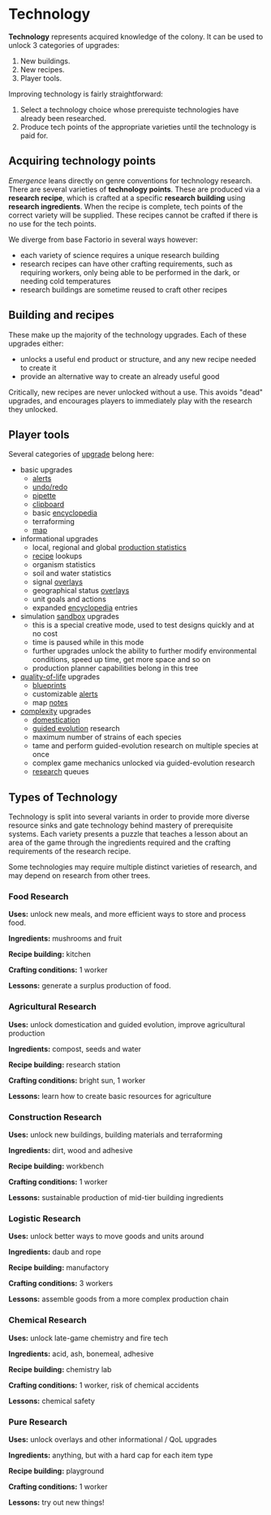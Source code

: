 # Technology

**Technology** represents acquired knowledge of the colony.
It can be used to unlock 3 categories of upgrades:

1. New buildings.
2. New recipes.
3. Player tools.

Improving technology is fairly straightforward:

1. Select a technology choice whose prerequiste technologies have already been researched.
2. Produce tech points of the appropriate varieties until the technology is paid for.

## Acquiring technology points

*Emergence* leans directly on genre conventions for technology research.
There are several varieties of **technology points**.
These are produced via a **research recipe**, which is crafted at a specific **research building** using **research ingredients**.
When the recipe is complete, tech points of the correct variety will be supplied.
These recipes cannot be crafted if there is no use for the tech points.

We diverge from base Factorio in several ways however:

- each variety of science requires a unique research building
- research recipes can have other crafting requirements, such as requiring workers, only being able to be performed in the dark, or needing cold temperatures
- research buildings are sometime reused to craft other recipes

## Building and recipes

These make up the majority of the technology upgrades.
Each of these upgrades either:

- unlocks a useful end product or structure, and any new recipe needed to create it
- provide an alternative way to create an already useful good

Critically, new recipes are never unlocked without a use.
This avoids "dead" upgrades, and encourages players to immediately play with the research they unlocked.

## Player tools

Several categories of [upgrade](../glossary.md#upgrade) belong here:

- basic upgrades
  - [alerts](../glossary.md#alert)
  - [undo/redo](../glossary.md#undo)
  - [pipette](../glossary.md#pipette)
  - [clipboard](../glossary.md#clipboard)
  - basic [encyclopedia](../glossary.md#encyclopedia)
  - terraforming
  - [map](../glossary.md#map)
- informational upgrades
  - local, regional and global [production statistics](../glossary.md#production-statistics)
  - [recipe](../glossary.md#recipe) lookups
  - organism statistics
  - soil and water statistics
  - signal [overlays](../glossary.md#overlay)
  - geographical status [overlays](../glossary.md#overlay)
  - unit goals and actions
  - expanded [encyclopedia](../glossary.md#encyclopedia) entries
- simulation [sandbox](../glossary.md#sandbox) upgrades
  - this is a special creative mode, used to test designs quickly and at no cost
  - time is paused while in this mode
  - further upgrades unlock the ability to further modify environmental conditions, speed up time, get more space and so on
  - production planner capabilities belong in this tree
- [quality-of-life](../glossary.md#quality-of-life) upgrades
  - [blueprints](../glossary.md#blueprint)
  - customizable [alerts](../glossary.md#alert)
  - map [notes](../glossary.md#notes)
- [complexity](../glossary.md#depth-and-complexity) upgrades
  - [domestication](domestication.md)
  - [guided evolution](guided-evolution.md) research
  - maximum number of strains of each species
  - tame and perform guided-evolution research on multiple species at once
  - complex game mechanics unlocked via guided-evolution research
  - [research](../glossary.md#research) queues

## Types of Technology

Technology is split into several variants in order to provide more diverse resource sinks and gate technology behind mastery of prerequisite systems.
Each variety presents a puzzle that teaches a lesson about an area of the game through the ingredients required and the crafting requirements of the research recipe.

Some technologies may require multiple distinct varieties of research, and may depend on research from other trees.

### Food Research

**Uses:** unlock new meals, and more efficient ways to store and process food.

**Ingredients:** mushrooms and fruit

**Recipe building:** kitchen

**Crafting conditions:** 1 worker

**Lessons:** generate a surplus production of food.

### Agricultural Research

**Uses:** unlock domestication and guided evolution, improve agricultural production

**Ingredients:** compost, seeds and water

**Recipe building:** research station

**Crafting conditions:** bright sun, 1 worker

**Lessons:** learn how to create basic resources for agriculture

### Construction Research

**Uses:** unlock new buildings, building materials and terraforming

**Ingredients:** dirt, wood and adhesive

**Recipe building:** workbench

**Crafting conditions:** 1 worker

**Lessons:** sustainable production of mid-tier building ingredients

### Logistic Research

**Uses:** unlock better ways to move goods and units around

**Ingredients:** daub and rope

**Recipe building:** manufactory

**Crafting conditions:** 3 workers

**Lessons:** assemble goods from a more complex production chain

### Chemical Research

**Uses:** unlock late-game chemistry and fire tech

**Ingredients:** acid, ash, bonemeal, adhesive

**Recipe building:** chemistry lab

**Crafting conditions:** 1 worker, risk of chemical accidents

**Lessons:** chemical safety

### Pure Research

**Uses:** unlock overlays and other informational / QoL upgrades

**Ingredients:** anything, but with a hard cap for each item type

**Recipe building:** playground

**Crafting conditions:** 1 worker

**Lessons:** try out new things!
